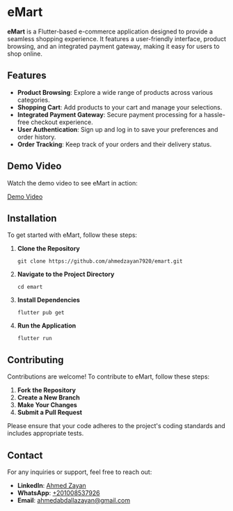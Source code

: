 <!DOCTYPE html>
<html lang="en">
<body>

<h1>eMart</h1>

<p><strong>eMart</strong> is a Flutter-based e-commerce application designed to provide a seamless shopping experience. It features a user-friendly interface, product browsing, and an integrated payment gateway, making it easy for users to shop online.</p>

<h2>Features</h2>
<ul>
  <li><strong>Product Browsing</strong>: Explore a wide range of products across various categories.</li>
  <li><strong>Shopping Cart</strong>: Add products to your cart and manage your selections.</li>
  <li><strong>Integrated Payment Gateway</strong>: Secure payment processing for a hassle-free checkout experience.</li>
  <li><strong>User Authentication</strong>: Sign up and log in to save your preferences and order history.</li>
  <li><strong>Order Tracking</strong>: Keep track of your orders and their delivery status.</li>
</ul>

<h2>Demo Video</h2>
<p>Watch the demo video to see eMart in action:</p>
<p><a href="https://github.com/user-attachments/assets/3559d460-3b4a-4a4f-98e1-5f6e3eae0ccd">Demo Video</a></p>




<h2>Installation</h2>
<p>To get started with eMart, follow these steps:</p>
<ol>
  <li><strong>Clone the Repository</strong>
    <pre><code>git clone https://github.com/ahmedzayan7920/emart.git</code></pre>
  </li>
  <li><strong>Navigate to the Project Directory</strong>
    <pre><code>cd emart</code></pre>
  </li>
  <li><strong>Install Dependencies</strong>
    <pre><code>flutter pub get</code></pre>
  </li>
  <li><strong>Run the Application</strong>
    <pre><code>flutter run</code></pre>
  </li>
</ol>

<h2>Contributing</h2>
<p>Contributions are welcome! To contribute to eMart, follow these steps:</p>
<ol>
  <li><strong>Fork the Repository</strong></li>
  <li><strong>Create a New Branch</strong></li>
  <li><strong>Make Your Changes</strong></li>
  <li><strong>Submit a Pull Request</strong></li>
</ol>
<p>Please ensure that your code adheres to the project's coding standards and includes appropriate tests.</p>

<h2>Contact</h2>
<p>For any inquiries or support, feel free to reach out:</p>
<ul>
  <li><strong>LinkedIn</strong>: <a href="https://www.linkedin.com/in/ahmed-zayan-716789250/">Ahmed Zayan</a></li>
  <li><strong>WhatsApp</strong>: <a href="https://wa.me/201008537926">+201008537926</a></li>
  <li><strong>Email</strong>: <a href="mailto:ahmedabdallazayan@gmail.com">ahmedabdallazayan@gmail.com</a></li>
</ul>

</body>
</html>
